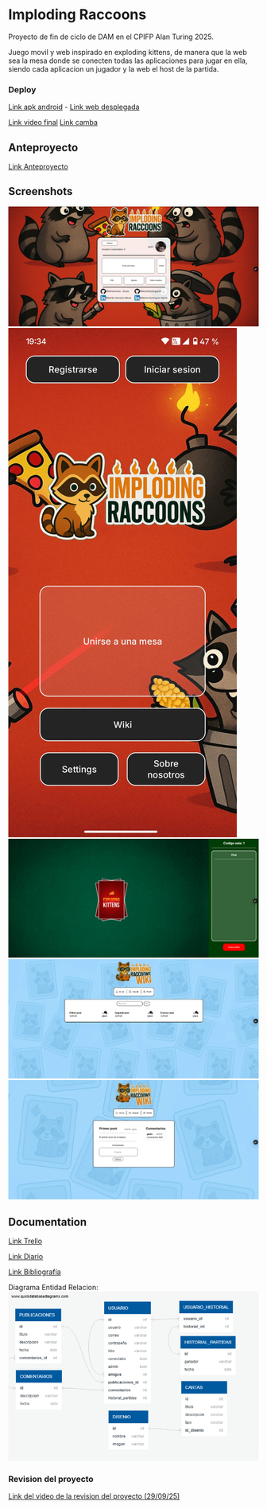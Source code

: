 
# Imploding Raccoons

Proyecto de fin de ciclo de DAM en el CPIFP Alan Turing 2025.

Juego movil y web inspirado en exploding kittens, de manera que la web sea la mesa donde se conecten todas las aplicaciones para jugar en ella, siendo cada aplicacion un jugador y la web el host de la partida.


### Deploy
[Link apk android](https://github.com/Adricarmona/TFG_ImplodingRacoon/blob/511261d4fe836438d188c5890d3ad6c347ff3ded/recursosReadme/app-debug_final.apk) -
[Link web desplegada](https://imploding-racoons.vercel.app/) 

[Link video final](https://drive.google.com/file/d/1beEhyZA6YWQfob5eLI9b-q9howCml1jg/view?usp=sharing)
[Link camba](https://www.canva.com/design/DAGqPh8ml8A/f-I0eIjJ8OnQC5dttjoTUQ/view?utm_content=DAGqPh8ml8A&utm_campaign=designshare&utm_medium=link2&utm_source=uniquelinks&utlId=hb1e7c483d1)

## Anteproyecto
[Link Anteproyecto](https://docs.google.com/document/d/1dbNNTdb8QzlD5lRAiDT1_BaWJLE6FMgzKpKCUVFwbn4/edit?usp=sharing)

## Screenshots
![menu web](https://raw.githubusercontent.com/Adricarmona/TFG_ImplodingRacoon/refs/heads/main/recursosReadme/menu.png)
![menu movil](https://raw.githubusercontent.com/Adricarmona/TFG_ImplodingRacoon/refs/heads/main/recursosReadme/movilMenu.jpg)
![menu mesa](https://raw.githubusercontent.com/Adricarmona/TFG_ImplodingRacoon/refs/heads/main/recursosReadme/mesa.png)
![wiki](https://raw.githubusercontent.com/Adricarmona/TFG_ImplodingRacoon/refs/heads/main/recursosReadme/wiki.png)
![post wiki](https://raw.githubusercontent.com/Adricarmona/TFG_ImplodingRacoon/refs/heads/main/recursosReadme/post%20wiki.png) 

## Documentation
[Link Trello](https://trello.com/b/0hjXPQi0/imploding-raccoons)

[Link Diario](https://docs.google.com/document/d/1ykSWTH5ng5t6gG1ch_GlARGJf0C_IkZsw6Mv_BXGNj8/edit?usp=sharing)

[Link Bibliografía](https://docs.google.com/document/d/1w_xTWf-9QZqmXfvSSTI0e1SMhiPbspHXHI4B-9iy7jE/edit?usp=sharing)

Diagrama Entidad Relacion:  
![Diagrama_ER](recursosReadme/image.png) 

### Revision del proyecto
[Link del video de la revision del proyecto (29/09/25)](https://drive.google.com/file/d/1wlLvvplchkN1s8ChJj8qEuTx1m5q71qR/view?usp=sharing)

